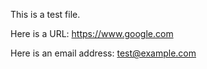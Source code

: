 This is a test file.

Here is a URL: https://www.google.com

Here is an email address: test@example.com
